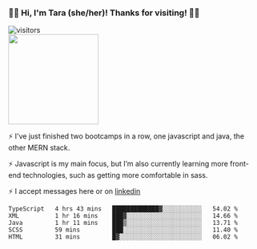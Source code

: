 ### 👋🏾 Hi, I'm Tara (she/her)! Thanks for visiting! 👋🏾
![visitors](https://visitor-badge.glitch.me/badge?page_id=qualmless)
<BR>
<img height="180em" src="https://github-readme-stats.vercel.app/api?username=qualmless&show_icons=true&hide_border=true&&count_private=true&include_all_commits=true" />

⚡️ I've just finished two bootcamps in a row, one javascript and java, the other MERN stack. 

⚡️ Javascript is my main focus, but I’m also currently learning more front-end technologies, such as getting more comfortable in sass. 

⚡️ I accept messages here or on <a href="https://www.linkedin.com/in/tarajdunmore/">linkedin</a>

<!--START_SECTION:waka-->
```text
TypeScript   4 hrs 43 mins   █████████████▓░░░░░░░░░░░   54.02 % 
XML          1 hr 16 mins    ███▓░░░░░░░░░░░░░░░░░░░░░   14.66 % 
Java         1 hr 11 mins    ███▒░░░░░░░░░░░░░░░░░░░░░   13.71 % 
SCSS         59 mins         ███░░░░░░░░░░░░░░░░░░░░░░   11.40 % 
HTML         31 mins         █▓░░░░░░░░░░░░░░░░░░░░░░░   06.02 % 
```
<!--END_SECTION:waka-->

<!--
**qualmless/qualmless** is a ✨ _special_ ✨ repository because its `README.md` (this file) appears on your GitHub profile.

Here are some ideas to get you started:
- 🔭 I’m currently working on ...
- 👯 I’m looking to collaborate on ...
- 🤔 I’m looking for help with ...
- 💬 Ask me about ...
- 📫 How to reach me: ...
- ⚡ Fun fact: ...
-->
